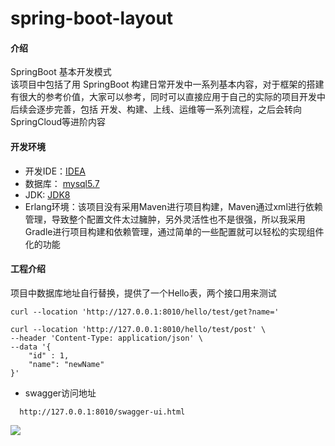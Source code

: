 # spring-boot-layout

#### 介绍
SpringBoot 基本开发模式
<br/>
该项目中包括了用 SpringBoot 构建日常开发中一系列基本内容，对于框架的搭建有很大的参考价值，大家可以参考，同时可以直接应用于自己的实际的项目开发中
<br/>
后续会逐步完善，包括 开发、构建、上线、运维等一系列流程，之后会转向 SpringCloud等进阶内容

#### 开发环境
* 开发IDE：[IDEA](https://www.jetbrains.com/idea/download/)
* 数据库： [mysql5.7](https://dev.mysql.com/downloads/mysql/)
* JDK: [JDK8](https://www.oracle.com/java/technologies/downloads/#java8-linux)
* Erlang环境：该项目没有采用Maven进行项目构建，Maven通过xml进行依赖管理，导致整个配置文件太过臃肿，另外灵活性也不是很强，所以我采用Gradle进行项目构建和依赖管理，通过简单的一些配置就可以轻松的实现组件化的功能

#### 工程介绍
项目中数据库地址自行替换，提供了一个Hello表，两个接口用来测试
<br/>
```shell script
curl --location 'http://127.0.0.1:8010/hello/test/get?name='
```
```shell script
curl --location 'http://127.0.0.1:8010/hello/test/post' \
--header 'Content-Type: application/json' \
--data '{
    "id" : 1,
    "name": "newName"
}'
```
* swagger访问地址
```shell script
  http://127.0.0.1:8010/swagger-ui.html
```
![](https://upload-images.jianshu.io/upload_images/8396943-3c2757ff87212c69.png?imageMogr2/auto-orient/strip%7CimageView2/2/w/1240)
